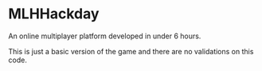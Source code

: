 # MLHHackday
An online multiplayer platform developed in under 6 hours.

This is just a basic version of the game and there are no validations on this code.
